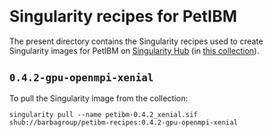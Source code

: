 # Singularity recipes for PetIBM

The present directory contains the Singularity recipes used to create Singularity images for PetIBM on [Singularity Hub](https://singularity-hub.org/) (in [this collection](https://singularity-hub.org/collections/3692)).

## `0.4.2-gpu-openmpi-xenial`

To pull the Singularity image from the collection:

```shell
singularity pull --name petibm-0.4.2_xenial.sif shub://barbagroup/petibm-recipes:0.4.2-gpu-openmpi-xenial
```

